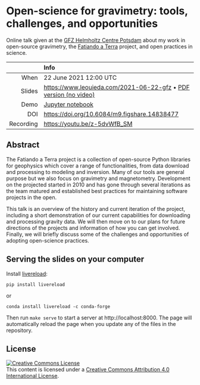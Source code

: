 # Open-science for gravimetry: tools, challenges, and opportunities

Online talk given at the
[GFZ Helmholtz Centre Potsdam](https://www.gfz-potsdam.de/)
about my work in open-source gravimetry,
the [Fatiando a Terra](https://www.fatiando.org) project,
and open practices in science.

| | Info |
|--:|:------|
| When | 22 June 2021 12:00 UTC |
| Slides | https://www.leouieda.com/2021-06-22-gfz • [PDF version (no video)](slides.pdf) |
| Demo | [Jupyter notebook](https://nbviewer.jupyter.org/github/leouieda/2021-06-22-gfz/blob/main/demo.ipynb) |
| DOI | https://doi.org/10.6084/m9.figshare.14838477 |
| Recording | https://youtu.be/z-5dvWfB_SM |

## Abstract

The Fatiando a Terra project is a collection of open-source Python libraries
for geophysics which cover a range of functionalities, from data download and
processing to modeling and inversion.
Many of our tools are general purpose but we also focus on gravimetry and
magnetometry.
Development on the projected started in 2010 and has gone through several
iterations as the team matured and established best practices for maintaining
software projects in the open.

This talk is an overview of the history and current iteration of the project,
including a short demonstration of our current capabilities for downloading and
processing gravity data.
We will then move on to our plans for future directions of the projects and
information of how you can get involved.
Finally, we will briefly discuss some of the challenges and opportunities of
adopting open-science practices.

## Serving the slides on your computer

Install [livereload](https://github.com/lepture/python-livereload):

```
pip install livereload
```

or

```
conda install livereload -c conda-forge
```

Then run `make serve` to start a server at http://localhost:8000.
The page will automatically reload the page when you update any of the files in
the repository.

## License

<a rel="license" href="http://creativecommons.org/licenses/by/4.0/"><img
alt="Creative Commons License" style="border-width:0"
src="https://i.creativecommons.org/l/by/4.0/88x31.png" /></a><br>
This content is licensed under a <a rel="license"
href="http://creativecommons.org/licenses/by/4.0/">Creative Commons Attribution
4.0 International License</a>.
